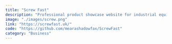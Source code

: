 ```yaml
---
title: "Screw Fast"
description: "Professional product showcase website for industrial equipment"
image: "./images/screw.png"
link: "https://screwfast.uk/"
code: "https://github.com/mearashadowfax/ScrewFast"
category: "Business"
---
```

